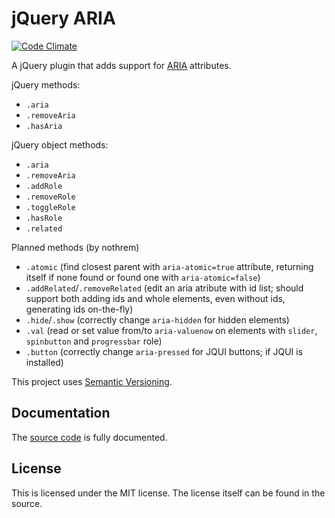 # jQuery ARIA

[![Code Climate](https://codeclimate.com/github/orgsync/jquery-aria.png)](https://codeclimate.com/github/orgsync/jquery-aria)

A jQuery plugin that adds support for [ARIA](http://www.w3.org/WAI/intro/aria) attributes.

jQuery methods:
  * `.aria`
  * `.removeAria`
  * `.hasAria`

jQuery object methods:
  * `.aria`
  * `.removeAria`
  * `.addRole`
  * `.removeRole`
  * `.toggleRole`
  * `.hasRole`
  * `.related`

Planned methods (by nothrem)
  * `.atomic` (find closest parent with `aria-atomic=true` attribute, returning itself if none found or found one with `aria-atomic=false`)
  * `.addRelated`/`.removeRelated` (edit an aria atribute with id list; should support both adding ids and whole elements, even without ids, generating ids on-the-fly)
  * `.hide`/`.show` (correctly change `aria-hidden` for hidden elements)
  * `.val` (read or set value from/to `aria-valuenow` on elements with `slider`, `spinbutton` and `progressbar` role)
  * `.button` (correctly change `aria-pressed` for JQUI buttons; if JQUI is installed)


This project uses [Semantic Versioning](http://semver.org/).

## Documentation

The [source code](https://github.com/orgsync/jquery-aria/blob/master/src/jquery.aria.js) is fully documented.

## License

This is licensed under the MIT license. The license itself can be found in the source.
